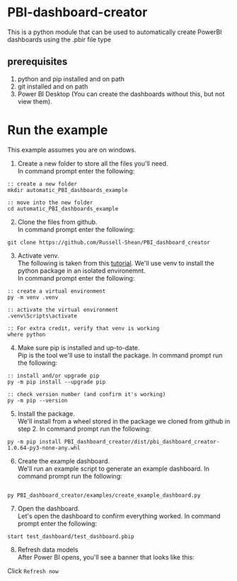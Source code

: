 # PBI-dashboard-creator
This is a python module that can be used to automatically create PowerBI dashboards using the .pbir file type

## prerequisites
1. python and pip installed and on path
2. git installed and on path
3. Power BI Desktop (You can create the dashboards without this, but not view them).      


# Run the example
This example assumes you are on windows.      

1. Create a new folder to store all the files you'll need.    
In command prompt enter the following:
```batchfile
:: create a new folder
mkdir automatic_PBI_dashboards_example

:: move into the new folder
cd automatic_PBI_dashboards_example
```
2. Clone the files from github.    
In command prompt enter the following:
```batchfile
git clone https://github.com/Russell-Shean/PBI_dashboard_creator
```
3. Activate venv.    
The following is taken from this <a href="https://packaging.python.org/en/latest/guides/installing-using-pip-and-virtual-environments/">tutorial<a>. We'll use venv to install the python package in an isolated environemnt.     
In command prompt enter the following:    
```batchfile
:: create a virtual environment
py -m venv .venv

:: activate the virtual environment
.venv\Scripts\activate

:: For extra credit, verify that venv is working
where python

```

4. Make sure pip is installed and up-to-date.    
Pip is the tool we'll use to install the package. In command prompt run the following:    
```batchfile
:: install and/or upgrade pip
py -m pip install --upgrade pip

:: check version number (and confirm it's working)
py -m pip --version

```   
   
5. Install the package.    
We'll install from a wheel stored in the package we cloned from github in step 2. In command prompt run the following:    
```batchfile
py -m pip install PBI_dashboard_creator/dist/pbi_dashboard_creator-1.0.64-py3-none-any.whl

```     

6. Create the example dashboard.    
We'll run an example script to generate an example dashboard. In command prompt run the following:    
```batchfile

py PBI_dashboard_creator/examples/create_example_dashboard.py

```     
    
7. Open the dashboard.      
Let's open the dashboard to confirm everything worked. 
In command prompt enter the following:
```
start test_dashboard/test_dashboard.pbip
```

8. Refresh data models   
After Power BI opens, you'll see a banner that looks like this:    


Click `Refresh now`
